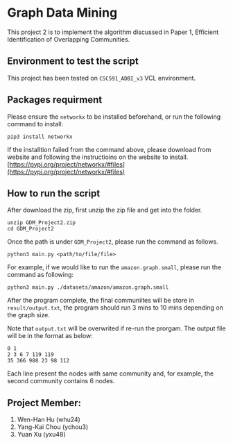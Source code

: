 # Graph Data Mining

This project 2 is to implement the algorithm discussed in Paper 1, Efficient Identification of Overlapping Communities.

## Environment to test the script
This project has been tested on `CSC591_ADBI_v3` VCL environment.

## Packages requirment
Please ensure the `networkx` to be installed beforehand, or run the following command to install:
```
pip3 install networkx
```
If the installtion failed from the command above, please download from website and following the instructioins on the website to install.
[https://pypi.org/project/networkx/#files](https://pypi.org/project/networkx/#files)

## How to run the script
After download the zip, first unzip the zip file and get into the folder.
```
unzip GDM_Project2.zip
cd GDM_Project2
```
Once the path is under `GDM_Project2`, please run the command as follows. 
```
python3 main.py <path/to/file/file>
```
For example, if we would like to run the `amazon.graph.small`, please run the command as following:
```
python3 main.py ./datasets/amazon/amazon.graph.small 
```
After the program complete, the final communiites will be store in `result/output.txt`, the program should run 3 mins to 10 mins depending on the graph size.

Note that `output.txt` will be overwrited if re-run the prorgam.
The output file will be in the format as below:
```
0 1
2 3 6 7 119 119
35 366 988 23 98 112 
```
Each line present the nodes with same community and, for example, the second community contains 6 nodes.

## Project Member:
1. Wen-Han Hu (whu24)
2. Yang-Kai Chou (ychou3)
3. Yuan Xu (yxu48)

